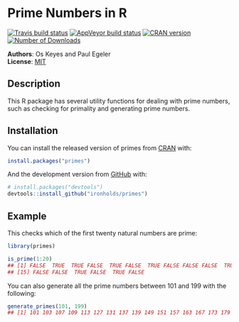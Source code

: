 Prime Numbers in R
==================

[![Travis build status](https://travis-ci.com/pegeler/primes.svg?branch=master)](https://travis-ci.com/pegeler/primes)
[![AppVeyor build status](https://ci.appveyor.com/api/projects/status/github/pegeler/primes?branch=master&svg=true)](https://ci.appveyor.com/project/pegeler/primes)
[![CRAN version](http://www.r-pkg.org/badges/version/primes)](https://cran.r-project.org/package=primes)
[![Number of Downloads](https://cranlogs.r-pkg.org/badges/grand-total/primes)](https://cran.r-project.org/package=primes)


**Authors**: Os Keyes and Paul Egeler  
**License**: [MIT](http://opensource.org/licenses/MIT)  

## Description

This R package has several utility functions for dealing with prime numbers,
such as checking for primality and generating prime numbers.

## Installation

You can install the released version of primes from [CRAN](https://CRAN.R-project.org) with:

```r
install.packages("primes")
```

And the development version from [GitHub](https://github.com/) with:

```r
# install.packages("devtools")
devtools::install_github("ironholds/primes")
```

## Example

This checks which of the first twenty natural numbers are prime:

```r
library(primes)

is_prime(1:20)
## [1] FALSE  TRUE  TRUE FALSE  TRUE FALSE  TRUE FALSE FALSE FALSE  TRUE FALSE  TRUE FALSE
## [15] FALSE FALSE  TRUE FALSE  TRUE FALSE
```

You can also generate all the prime numbers between 101 and 199 with the following:

```r
generate_primes(101, 199)
## [1] 101 103 107 109 113 127 131 137 139 149 151 157 163 167 173 179 181 191 193 197 199
```
